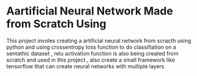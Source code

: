 # Aartificial Neural Network Made from Scratch Using
This project involes creating a artificial neural network from scracth using python and using crossentropy loss function to do classifiation on a sentathic dataset , relu activation function is also being created from scratch and used in this project , also create a small framework like tensorflow that can create neural networks with multiple layers
